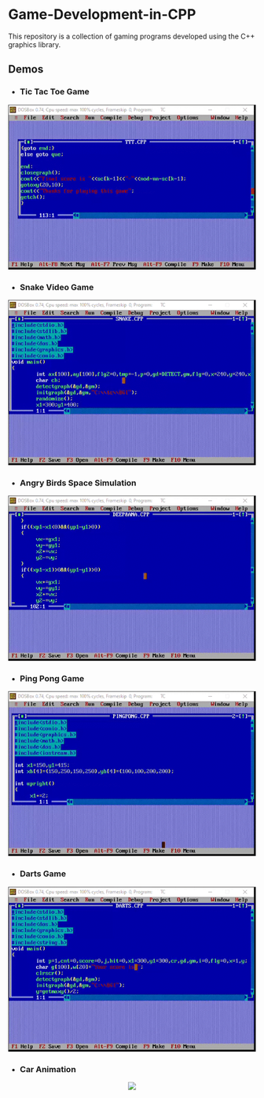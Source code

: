 # Game-Development-in-CPP
This repository is a collection of gaming programs developed using the C++ graphics library.

## Demos

* ### Tic Tac Toe Game

<p align="center">
<img src="https://github.com/adeepak7/Game-Development-in-CPP/blob/master/demos/TicTacToe.gif">
</p>

* ### Snake Video Game

<p align="center">
<img src="https://github.com/adeepak7/Game-Development-in-CPP/blob/master/demos/snake.gif">
</p>

* ### Angry Birds Space Simulation

<p align="center">
<img src="https://github.com/adeepak7/Game-Development-in-CPP/blob/master/demos/angry_birds_gravity.gif">
</p>

* ### Ping Pong Game

<p align="center">
<img src="https://github.com/adeepak7/Game-Development-in-CPP/blob/master/demos/pingpong.gif">
</p>

* ### Darts Game

<p align="center">
<img src="https://github.com/adeepak7/Game-Development-in-CPP/blob/master/demos/darts.gif">
</p>

* ### Car Animation

<p align="center">
<img src="https://github.com/adeepak7/Game-Development-in-CPP/blob/master/demos/car_animation.gif">
</p>
